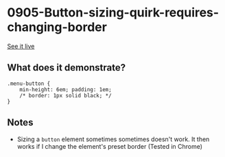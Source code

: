 # 0905-Button-sizing-quirk-requires-changing-border

[See it live](https://jfhector.github.io/cheat-sheets/code_examples/2019Q4/0905-Button-sizing-quirk-requires-changing-border/index.html)

## What does it demonstrate?

```
.menu-button {
    min-height: 6em; padding: 1em;
    /* border: 1px solid black; */
}
```

## Notes

* Sizing a `button` element sometimes sometimes doesn't work. It then works if I change the element's preset border (Tested in Chrome)
